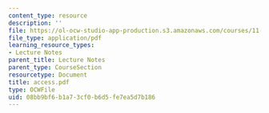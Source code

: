 ```yaml
---
content_type: resource
description: ''
file: https://ol-ocw-studio-app-production.s3.amazonaws.com/courses/11-204-planning-communications-and-digital-media-fall-2004/08bb9bf6b1a73cf0b6d5fe7ea5d7b186_access.pdf
file_type: application/pdf
learning_resource_types:
- Lecture Notes
parent_title: Lecture Notes
parent_type: CourseSection
resourcetype: Document
title: access.pdf
type: OCWFile
uid: 08bb9bf6-b1a7-3cf0-b6d5-fe7ea5d7b186
---
```

